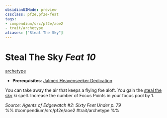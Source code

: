 ```yaml
---
obsidianUIMode: preview
cssclass: pf2e,pf2e-feat
tags:
- compendium/src/pf2e/aoe2
- trait/archetype
aliases: ["Steal The Sky"]
---
```

# Steal The Sky  *Feat 10*  
[archetype](../../rules/traits/archetype.md)  

- **Prerequisites**: [Jalmeri Heavenseeker Dedication](jalmeri-heavenseeker-dedication-aoe2.md)

You can take away the air that keeps a flying foe aloft. You gain the [steal the sky](../spells/steal-the-sky-aoe2.md) ki spell. Increase the number of Focus Points in your focus pool by 1.

*Source: Agents of Edgewatch #2: Sixty Feet Under p. 79*  
%% #compendium/src/pf2e/aoe2 #trait/archetype %%